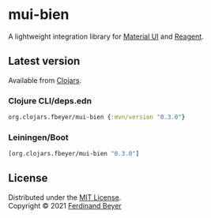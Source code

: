 # mui-bien

A lightweight integration library for [Material UI][mui] and [Reagent][reagent].

## Latest version

Available from [Clojars][clojars].

### Clojure CLI/deps.edn

```clojure
org.clojars.fbeyer/mui-bien {:mvn/version "0.3.0"}
```

### Leiningen/Boot

```clojure
[org.clojars.fbeyer/mui-bien "0.3.0"]
```

## License

Distributed under the [MIT License].  
Copyright &copy; 2021 [Ferdinand Beyer]

[mui]: https://material-ui.com/
[reagent]: https://reagent-project.github.io/
[clojars]: https://clojars.org/org.clojars.fbeyer/mui-bien

[Ferdinand Beyer]: https://fbeyer.com
[MIT License]: https://opensource.org/licenses/MIT
